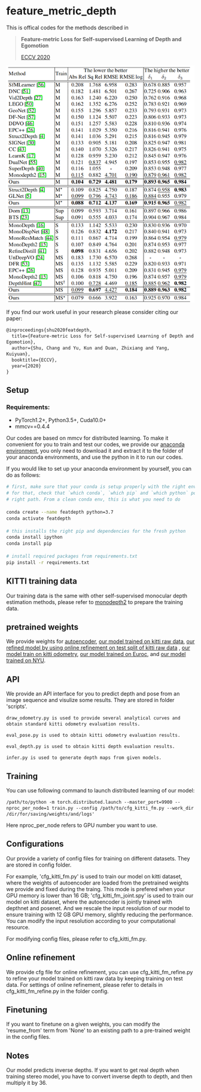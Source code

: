# feature_metric_depth
This is offical codes for the methods described in
> **Feature-metric Loss for Self-supervised Learning of Depth and Egomotion**
>
> [ECCV 2020](https://arxiv.org/pdf/2007.10603.pdf)

<p align="center">
  <img src="assets/p.png" alt="performance" width="600" />
</p>

If you find our work useful in your research please consider citing our paper:

```
@inproceedings{shu2020featdepth,
  title={Feature-metric Loss for Self-supervised Learning of Depth and Egomotion},
  author={Shu, Chang and Yu, Kun and Duan, Zhixiang and Yang, Kuiyuan},
  booktitle={ECCV},
  year={2020}
}
```

## Setup

### Requirements:
- PyTorch1.2+, Python3.5+, Cuda10.0+
- mmcv==0.4.4

Our codes are based on mmcv for distributed learning.
To make it convenient for you to train and test our codes, we provide our [anaconda environment](https://drive.google.com/file/d/1NSoGxhP8UpyW-whzpqP3WIB6u2mgGP49/view?usp=sharing), 
you only need to download it and extract it to the folder of your anaconda environments, and use the python in it to run our codes.

If you would like to set up your anaconda environment by yourself, you can do as follows:
```bash
# first, make sure that your conda is setup properly with the right environment
# for that, check that `which conda`, `which pip` and `which python` points to the
# right path. From a clean conda env, this is what you need to do

conda create --name featdepth python=3.7
conda activate featdepth

# this installs the right pip and dependencies for the fresh python
conda install ipython
conda install pip

# install required packages from requirements.txt
pip install -r requirements.txt
```

## KITTI training data

Our training data is the same with other self-supervised monocular depth estimation methods, please refer to [monodepth2](https://github.com/nianticlabs/monodepth2) to prepare the training data.

## pretrained weights

We provide weights for [autoencoder](https://drive.google.com/file/d/1ncAWUMvLq2ETMpG-7eI9qfILce_cPPfy/view?usp=sharing), [our model trained on kitti raw data](https://drive.google.com/file/d/1HlAubfuja5nBKpfNU3fQs-3m3Zaiu9RI/view?usp=sharing), 
[our refined model by using online refinement on test split of kitti raw data](https://drive.google.com/file/d/1CfCtz55s4QHya3y3UslxsuD_0cxNlA-D/view?usp=sharing) , [our model train on kitti odometry](https://drive.google.com/file/d/1vQJbiyPXv_XNQYpyVocDB3-LKwx2LVka/view?usp=sharing), 
[our model trained on Euroc](https://drive.google.com/file/d/1IMIAKpHXmqyUxiUIiqqp5qI-nJXDUSmj/view?usp=sharing), and [our model trained on NYU](https://drive.google.com/file/d/1Mo050P-DgG-jrNXWww07GXXyst5h5Q74/view?usp=sharing).

## API
We provide an API interface for you to predict depth and pose from an image sequence and visulize some results.
They are stored in folder 'scripts'.
```
draw_odometry.py is used to provide several analytical curves and obtain standard kitti odometry evaluation results.
```

```
eval_pose.py is used to obtain kitti odometry evaluation results.
```

```
eval_depth.py is used to obtain kitti depth evaluation results.
```

```
infer.py is used to generate depth maps from given models.
```

## Training
You can use following command to launch distributed learning of our model:
```shell
/path/to/python -m torch.distributed.launch --master_port=9900 --nproc_per_node=1 train.py --config /path/to/cfg_kitti_fm.py --work_dir /dir/for/saving/weights/and/logs'
```
Here nproc_per_node refers to GPU number you want to use.

## Configurations
Our provide a variety of config files for training on different datasets.
They are stored in config folder.

For example, 'cfg_kitti_fm.py' is used to train our model on kitti dataset, where the weights of autoencoder are loaded from the pretrained weights we provide and fixed during the traing. 
This mode is prefered when your GPU memory is lower than 16 GB;
'cfg_kitti_fm_joint.spy' is used to train our model on kitti dataset, where the autoencoder is jointly trained with depthnet and posenet.
And we rescale the input resolution of our model to ensure training with 12 GB GPU memory, slightly reducing the performance.
You can modify the input resolution according to your computational resource.

For modifying config files, please refer to cfg_kitti_fm.py.

## Online refinement
We provide cfg file for online refinement, you can use cfg_kitti_fm_refine.py to refine your model trained on kitti raw data by keeping training on test data.
For settings of online refinement, please refer to details in cfg_kitti_fm_refine.py in the folder config.

## Finetuning
If you want to finetune on a given weights, you can modify the 'resume_from' term from 'None' to an existing path to a pre-trained weight in the config files.

## Notes
Our model predicts inverse depths.
If you want to get real depth when training stereo model, you have to convert inverse depth to depth, and then multiply it by 36.
